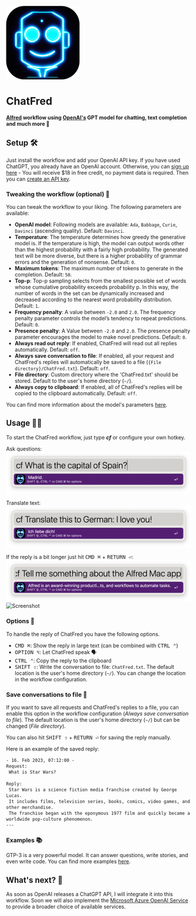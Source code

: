 ![chatfred](assets/images/chatfred.png)

# ChatFred
**[Alfred](https://www.alfredapp.com/) workflow using [OpenAI's](https://openai.com/) GPT model for chatting, text completion and much more 🤖**

## Setup 🛠️
Just install the workflow and add your OpenAI API key. If you have used ChatGPT, you already have an OpenAI account. Otherwise, you can [sign up here](https://beta.openai.com/signup) - You will receive $18 in free credit, no payment data is required. Then you can [create an API key](https://beta.openai.com/account/api-keys).

### Tweaking the workflow (optional) 🦾
You can tweak the workflow to your liking. The following parameters are available:
- **OpenAI model**: Following models are available: `Ada`, `Babbage`, `Curie`, `Davinci` (ascending quality). Default: `Davinci`.
- **Temperature**: The temperature determines how greedy the generative model is. If the temperature is high, the model can output words other than the highest probability with a fairly high probability. The generated text will be more diverse, but there is a higher probability of grammar errors and the generation of nonsense. Default: `0`.
- **Maximum tokens**: The maximum number of tokens to generate in the completion. Default: `50`.
- **Top-p**: Top-p sampling selects from the smallest possible set of words whose cumulative probability exceeds probability p. In this way, the number of words in the set can be dynamically increased and decreased according to the nearest word probability distribution. Default: `1`.
- **Frequency penalty**: A value between `-2.0` and `2.0`. The frequency penalty parameter controls the model’s tendency to repeat predictions. Default: `0`.
- **Presence penalty**: A Value between `-2.0` and `2.0`. The presence penalty parameter encourages the model to make novel predictions. Default: `0`.
- **Always read out reply**: If enabled, ChatFred will read out all replies automatically. Default: `off`.
- **Always save conversation to file**: If enabled, all your request and ChatFred's replies will automatically be saved to a file (`{File directory}/ChatFred.txt`). Default: `off`.
- **File directory**: Custom directory where the 'ChatFred.txt' should be stored. Default to the user's home directory (`~/`).
- **Always copy to clipboard**: If enabled, all of ChatFred's replies will be copied to the clipboard automatically. Default: `off`.

 You can find more information about the model's parameters [here](https://platform.openai.com/docs/api-reference/completions/create).

## Usage 🧑‍💻
To start the ChatFred workflow, just type ***cf*** or configure your own hotkey.

Ask questions:
![Screenshot](assets/images/screenshot1.png)

Translate text:
![Screenshot](assets/images/screenshot2.png)

If the reply is a bit longer just hit <kbd>CMD ⌘</kbd> + <kbd>RETURN ⏎</kbd>:
![Screenshot](assets/images/screenshot3.png)
![Screenshot](assets/images/screenshot4.png)

### Options 🤗
To handle the reply of ChatFred you have the following options.
- <kbd>CMD ⌘</kbd>: Show the reply in large text (can be combined with <kbd>CTRL ⌃</kbd>)
- <kbd>OPTION ⌥</kbd>: Let ChatFred speak 🗣️
- <kbd>CTRL ⌃</kbd>: Copy the reply to the clipboard
- <kbd>SHIFT ⇧</kbd>: Write the conversation to file: `ChatFred.txt`. The default location is the user's home directory (`~/`). You can change the location in the workflow configuration.

### Save conversations to file 📝
If you want to save all requests and ChatFred's replies to a file, you can enable this option in the workflow configuration (*Always save conversation to file*). The default location is the user's home directory (`~/`) but can be changed (*File directory*).

You can also hit <kbd>SHIFT ⇧</kbd> + <kbd>RETURN ⏎</kbd> for saving the reply manually.

Here is an example of the saved reply:
```
- 16. Feb 2023, 07:12:00 -
Request:
 What is Star Wars?

Reply:
 Star Wars is a science fiction media franchise created by George Lucas.
 It includes films, television series, books, comics, video games, and other merchandise.
 The franchise began with the eponymous 1977 film and quickly became a worldwide pop-culture phenomenon.
---
```

### Examples 📚
GTP-3 is a very powerful model. It can answer questions, write stories, and even write code. You can find more examples [here](https://platform.openai.com/examples).

## What's next? 🚧
As soon as OpenAI releases a ChatGPT API, I will integrate it into this workflow. Soon we will also implement the [Microsoft Azure OpenAI Service](https://learn.microsoft.com/en-us/azure/cognitive-services/openai/) to provide a broader choice of available services.
